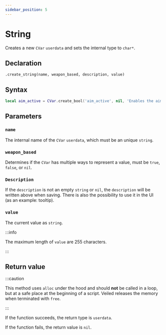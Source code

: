```yaml
---
sidebar_position: 5
---
```


# String

Creates a new `CVar` `userdata` and sets the internal type to `char*`.

## Declaration

`.create_string(name, weapon_based, description, value)`

## Syntax

```lua
local aim_active = CVar.create_bool('aim_active', nil, 'Enables the aimbot', true);
```

## Parameters

### `name`

The internal name of the `CVar` `userdata`, which must be an unique `string`.

### `weapon_based`

Determines if the `CVar` has multiple ways to represent a value, must be `true`, `false`, or `nil`.

### `Description`

If the `description` is not an empty `string` or `nil`, the `description` will be written above when saving.
There is also the possibility to use it in the UI (as an example: tooltip).

### `value`

The current value as `string`.

:::info

The maximum length of `value` are 255 characters.

:::

## Return value

:::caution

This method uses `alloc` under the hood and should **not** be called in a loop, but at a safe place at the beginning of a script.
Veiled releases the memory when terminated with `free`.

:::

If the function succeeds, the return type is `userdata`.

If the function fails, the return value is `nil`.

